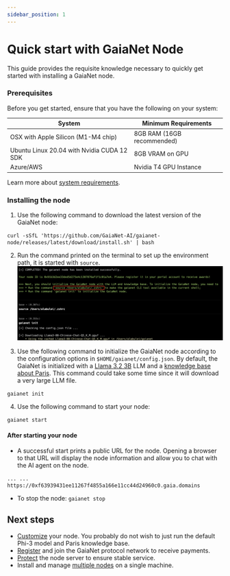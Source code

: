 ```yaml
---
sidebar_position: 1
---
```


# Quick start with GaiaNet Node
This guide provides the requisite knowledge necessary to quickly get started with installing a GaiaNet node. 

### Prerequisites
Before you get started, ensure that you have the following on your system:

| System | Minimum Requirements |
|---|---|
| OSX with Apple Silicon (M1-M4 chip) | 8GB RAM (16GB recommended) |
| Ubuntu Linux 20.04 with Nvidia CUDA 12 SDK | 8GB VRAM on GPU |
| Azure/AWS | Nvidia T4 GPU Instance |

Learn more about [system requirements](system-requirements).

### Installing the node

1.  Use the following command to download the latest version of the GaiaNet node:

```
curl -sSfL 'https://github.com/GaiaNet-AI/gaianet-node/releases/latest/download/install.sh' | bash
```

2.  Run the command printed on the terminal to set up the environment path, it is started with `source`.
![](quick-start.png)

3. Use the following command to initialize the GaiaNet node according to the configuration options 
in `$HOME/gaianet/config.json`.
By default, the GaiaNet is initialized with a [Llama 3.2 3B](https://ai.meta.com/blog/llama-3-2-connect-2024-vision-edge-mobile-devices/) LLM and a [knowledge base about Paris](https://huggingface.co/datasets/gaianet/paris). 
This command could take some time since it will download a very large LLM file.

```
gaianet init
```

4. Use the following command to start your node:

```
gaianet start
```

#### After starting your node

- A successful start prints a public URL for the node. Opening a browser to that URL will display the node information and allow you to chat with the AI agent on the node. 

```
... ... https://0xf63939431ee11267f4855a166e11cc44d24960c0.gaia.domains
```

- To stop the node: `gaianet stop`

## Next steps

- [Customize](customize.md) your node. You probably do not wish to just run the default Phi-3 model and Paris knowledge base. 
- [Register](register.md) and join the GaiaNet protocol network to receive payments.
- [Protect](tasks/protect.md) the node server to ensure stable service.
- Install and manage [multiple nodes](tasks/multiple.md) on a single machine.

